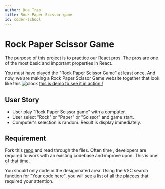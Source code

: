 ```yaml
---
author: Dua Tran
title: Rock-Paper-Scissor game
id: coder-school
---
```


# Rock Paper Scissor Game

The purpose of this project is to practice our React pros.
The pros are one of the most basic and important properties in React.

You must have played the "Rock Paper Scissor Game" at least once. And now, we are making a Rock Paper Scissor Game website together that look like this
![clock](https://ibb.co/JWTmcdC)
[this is demo to see it in action !](https://rock-paper-scissor-trancaodua.netlify.app/)

## User Story

- User play "Rock Paper Scissor game" with a computer.
- User select "Rock" or "Paper" or "Scissor" and game start.
- Computer's selection is random. Result is display immediately.

## Requirement

Fork this [repo](https://github.com/trancaodua/rock-paper-scrissor-game) and read through the files.
Often time , developers are required to work with an existing codebase and improve upon. This is one of that time.

You should only code in the designinated area.
Using the VSC search function for "Your code here", you will see a list of all the placces that required your attention.
